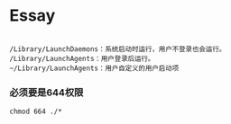 # Essay

```

/Library/LaunchDaemons：系统启动时运行，用户不登录也会运行。
/Library/LaunchAgents：用户登录后运行。
~/Library/LaunchAgents：用户自定义的用户启动项

```

### 必须要是644权限
`chmod 664 ./*`
